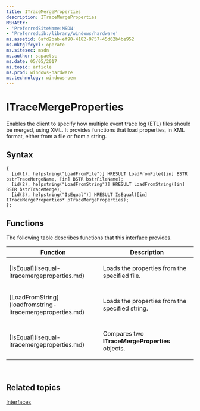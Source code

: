 ```yaml
---
title: ITraceMergeProperties
description: ITraceMergeProperties
MSHAttr:
- 'PreferredSiteName:MSDN'
- 'PreferredLib:/library/windows/hardware'
ms.assetid: 6afd2bab-ef90-4182-9757-45d62b4be952
ms.mktglfcycl: operate
ms.sitesec: msdn
ms.author: sapaetsc
ms.date: 05/05/2017
ms.topic: article
ms.prod: windows-hardware
ms.technology: windows-oem
---
```


# ITraceMergeProperties


Enables the client to specify how multiple event trace log (ETL) files should be merged, using XML. It provides functions that load properties, in XML format, either from a file or from a string.

## Syntax


```
{
  [id(1), helpstring("LoadFromFile")] HRESULT LoadFromFile([in] BSTR bstrTraceMergeName, [in] BSTR bstrFileName);
  [id(2), helpstring("LoadFromString")] HRESULT LoadFromString([in] BSTR bstrTraceMerge);
  [id(3), helpstring("IsEqual")] HRESULT IsEqual([in] ITraceMergeProperties* pTraceMergeProperties);
};
```

## Functions


The following table describes functions that this interface provides.

<table>
<colgroup>
<col width="50%" />
<col width="50%" />
</colgroup>
<thead>
<tr class="header">
<th>Function</th>
<th>Description</th>
</tr>
</thead>
<tbody>
<tr class="odd">
<td><p>[IsEqual](isequal-itracemergeproperties.md)</p></td>
<td><p>Loads the properties from the specified file.</p></td>
</tr>
<tr class="even">
<td><p>[LoadFromString](loadfromstring-itracemergeproperties.md)</p></td>
<td><p>Loads the properties from the specified string.</p></td>
</tr>
<tr class="odd">
<td><p>[IsEqual](isequal-itracemergeproperties.md)</p></td>
<td><p>Compares two <strong>ITraceMergeProperties</strong> objects.</p></td>
</tr>
</tbody>
</table>

 

## Related topics


[Interfaces](interfaces-wprcontrol.md)

 

 







